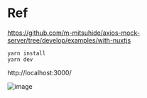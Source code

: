 # Ref

https://github.com/m-mitsuhide/axios-mock-server/tree/develop/examples/with-nuxtjs


```
yarn install
yarn dev
```

http://localhost:3000/

![image](https://user-images.githubusercontent.com/13635059/80929016-c9259f00-8de3-11ea-82d8-73b785d48371.png)


